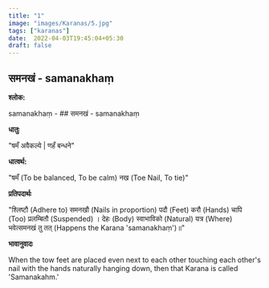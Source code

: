 ```yaml
---
title: "1"
image: "images/Karanas/5.jpg"
tags: ["karanas"]
date:  2022-04-03T19:45:04+05:30
draft: false
---
```


## समनखं - samanakhaṃ

**श्लोक:**


samanakhaṃ - ## समनखं - samanakhaṃ


**धातुः**


"षमँ अवैकल्ये |
णहँ बन्धने"


**धात्वर्थ:**


"षमँ (To be balanced, To be calm) 
नख (Toe Nail, To tie)"


**प्रतिपदार्थः**


"श्लिष्टौ (Adhere to) समनखौ (Nails in proportion) पदौ (Feet) करौ (Hands) चापि (Too) प्रलम्बितौ (Suspended) । 
देहः (Body) स्वाभाविको (Natural) यत्र (Where) भवेत्समनखं तु तत् (Happens the Karana 'samanakhaṃ')॥"


**भावानुवादः**


When the tow feet are placed even next to each other touching each other's nail with the hands naturally hanging down, then that Karana is called 'Samanakahm.'

